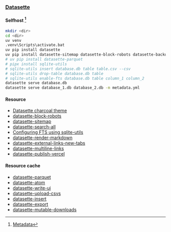 ### [Datasette](https://datasette.io)

#### Selfhost [^1]

```sh
mkdir <dir>
cd <dir>
uv venv
.venv\Scripts\activate.bat
uv pip install datasette
uv pip install datasette-sitemap datasette-block-robots datasette-backup datasette-search-all datasette-render-images datasette-media datasette-render-markdown datasette-multiline-links datasette-external-links-new-tabs datasette-copyable
# uv pip install datasette-parquet 
# pipx install sqlite-utils
# sqlite-utils insert database.db table table.csv --csv
# sqlite-utils drop-table database.db table
# sqlite-utils enable-fts database.db table column_1 column_2
datasette serve database.db
datasette serve database_1.db database_2.db -m metadata.yml
```

#### Resource

- [Datasette charcoal theme](https://github.com/julien040/charcoal-datasette-theme)
- [datasette-block-robots](https://github.com/simonw/datasette-block-robots)
- [datasette-sitemap](https://github.com/simonw/datasette-sitemap)
- [datasette-search-all](https://github.com/simonw/datasette-search-all)
- [Configuring FTS using sqlite-utils](https://docs.datasette.io/en/stable/full_text_search.html#configuring-fts-using-sqlite-utils)
- [datasette-render-markdown](https://github.com/simonw/datasette-render-markdown)
- [datasette-external-links-new-tabs](https://github.com/ocdtrekkie/datasette-external-links-new-tabs)
- [datasette-multiline-links](https://github.com/simonw/datasette-multiline-links)
- [datasette-publish-vercel](https://github.com/simonw/datasette-publish-vercel)

#### Resource cache

- [datasette-parquet](https://github.com/cldellow/datasette-parquet)
- [datasette-atom](https://github.com/simonw/datasette-atom)
- [datasette-write-ui](https://github.com/datasette/datasette-write-ui)
- [datasette-upload-csvs](https://github.com/simonw/datasette-upload-csvs)
- [datasette-insert](https://github.com/simonw/datasette-insert)
- [datasette-export](https://github.com/simonw/datasette-export)
- [datasette-mutable-downloads](https://github.com/cldellow/datasette-mutable-downloads)

[^1]: [Metadata](https://docs.datasette.io/en/stable/metadata.html)
[^2]: [sqlite-utils](https://github.com/simonw/sqlite-utils)